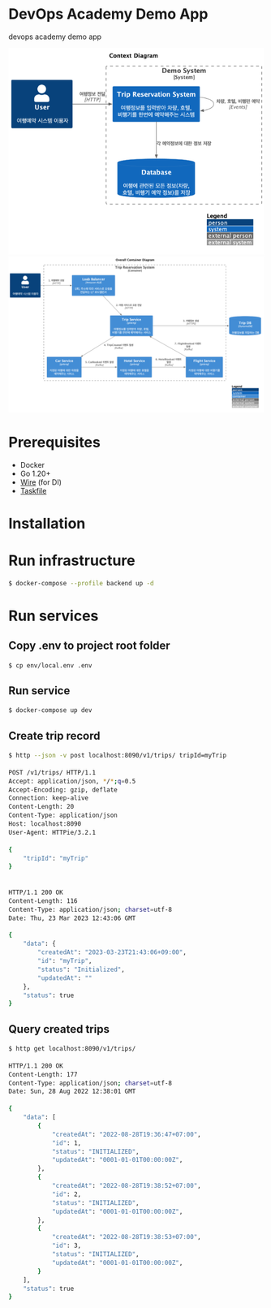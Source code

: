 # DevOps Academy Demo App

devops academy demo app

<img src="/docs/exports/context.png" />
<img src="/docs/exports/overall-container.png" />

# Prerequisites

- Docker
- Go 1.20+
- [Wire](https://github.com/google/wire) (for DI)
- [Taskfile](https://taskfile.dev/#/installation)

# Installation

# Run infrastructure

```bash
$ docker-compose --profile backend up -d
```

# Run services

## Copy .env to project root folder

```bash
$ cp env/local.env .env
```

## Run service

```bash
$ docker-compose up dev
```

## Create trip record

```bash
$ http --json -v post localhost:8090/v1/trips/ tripId=myTrip

POST /v1/trips/ HTTP/1.1
Accept: application/json, */*;q=0.5
Accept-Encoding: gzip, deflate
Connection: keep-alive
Content-Length: 20
Content-Type: application/json
Host: localhost:8090
User-Agent: HTTPie/3.2.1

{
    "tripId": "myTrip"
}


HTTP/1.1 200 OK
Content-Length: 116
Content-Type: application/json; charset=utf-8
Date: Thu, 23 Mar 2023 12:43:06 GMT

{
    "data": {
        "createdAt": "2023-03-23T21:43:06+09:00",
        "id": "myTrip",
        "status": "Initialized",
        "updatedAt": ""
    },
    "status": true
}
```

## Query created trips

```bash
$ http get localhost:8090/v1/trips/

HTTP/1.1 200 OK
Content-Length: 177
Content-Type: application/json; charset=utf-8
Date: Sun, 28 Aug 2022 12:38:01 GMT

{
    "data": [
        {
            "createdAt": "2022-08-28T19:36:47+07:00",
            "id": 1,
            "status": "INITIALIZED",
            "updatedAt": "0001-01-01T00:00:00Z",
        },
        {
            "createdAt": "2022-08-28T19:38:52+07:00",
            "id": 2,
            "status": "INITIALIZED",
            "updatedAt": "0001-01-01T00:00:00Z",
        },
        {
            "createdAt": "2022-08-28T19:38:53+07:00",
            "id": 3,
            "status": "INITIALIZED",
            "updatedAt": "0001-01-01T00:00:00Z",
        }
    ],
    "status": true
}
```
